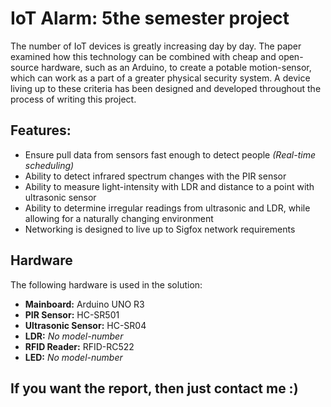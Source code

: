 # IoT Alarm: 5the semester project
The number of IoT devices is greatly increasing day by day. The paper examined how this technology can be combined with cheap and open-source hardware, such as an Arduino, to create a potable motion-sensor, which can work as a part of a greater physical security system. A device living up to these criteria has been designed and developed throughout the process of writing this project. 
## Features:
- Ensure pull data from sensors fast enough to detect people *(Real-time scheduling)*
- Ability to detect infrared spectrum changes with the PIR sensor
- Ability to measure light-intensity with LDR and distance to a point with ultrasonic sensor
- Ability to determine irregular readings from ultrasonic and LDR, while allowing for a naturally changing environment
- Networking is designed to live up to Sigfox network requirements
## Hardware
The following hardware is used in the solution:
- **Mainboard:** Arduino UNO R3
- **PIR Sensor:** HC-SR501
- **Ultrasonic Sensor:** HC-SR04
- **LDR:** *No model-number*
- **RFID Reader:** RFID-RC522
- **LED:** *No model-number*
## If you want the report, then just contact me :)

